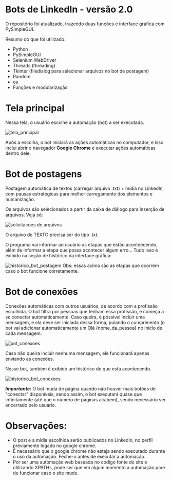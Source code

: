 # Bots de LinkedIn - versão 2.0 

O repositório foi atualizado, trazendo duas funções e interface gráfica com PySimpleGUI.

Resumo do que foi utilizado:
- Python
- PySimpleGUI
- Selenium WebDriver
- Threads (threading)
- Tkinter (filedialog para selecionar arquivos no bot de postagem)
- Random
- os
- Funções e modularização


# Tela principal

Nessa tela, o usuário escolhe a automação (bot) a ser executada.

![tela_principal](https://github.com/daniel-antunes-da-silva/bot_linkedin/assets/132831685/ab114cbe-29b3-48f4-8c3c-c070a533408c)

Após a escolha, o bot iniciará as ações automáticas no computador, e isso inclui abrir o navegador **Google Chrome** e executar ações automáticas dentro dele.



# Bot de postagens

Postagem automática de textos (carregar arquivo .txt) + mídia no LinkedIn, com pausas estratégicas para melhor carregamento dos elementos e humanização.

Os arquivos são selecionados a partir da caixa de diálogo para inserção de arquivos. Veja só:

![solicitacoes de arquivos](https://github.com/daniel-antunes-da-silva/bot_linkedin/assets/132831685/f5d16159-3ea6-4dd0-bdf7-ec67883f0d08)

O arquivo de TEXTO precisa ser do tipo .txt.

O programa vai informar ao usuário as etapas que estão aconteecendo, além de informar a etapa que possa acontecer algum erro... Tudo isso é exibido na seção de histórico da interface gráfica:

![historico_bot_postagem](https://github.com/daniel-antunes-da-silva/bot_linkedin/assets/132831685/abc2d7ce-6613-4635-9c55-d66de1c9f7b8)
Obs: essas acima são as etapas que ocorrem caso o bot funcione corretamente.



# Bot de conexões

Conexões automáticas com outros usuários, de acordo com a profissão escolhida. O bot filtra por pessoas que tenham essa profissão, e começa a se conectar automaticamente.
Caso queira, é possível incluir uma mensagem, e ela deve ser iniciada dessa forma, pulando o cumprimento (o bot vai adicionar automaticamente um Olá {nome_da_pessoa} no início de cada mensagem.

![bot_conexoes](https://github.com/daniel-antunes-da-silva/bot_linkedin/assets/132831685/130a8bee-7c34-43f6-9038-c99f33775f03)

Caso não queira incluir nenhuma mensagem, ele funcionará apenas enviando as conexões.

Nesse bot, também é exibido um histórico do que está acontecendo.

![historico_bot_conexoes](https://github.com/daniel-antunes-da-silva/bot_linkedin/assets/132831685/0beb528f-6a9a-4bd9-83a7-9a08f64624b4)


**_Importante:_**
O bot muda de página quando não houver mais botões de "conectar" disponíveis, sendo assim, o bot executará quase que infinitamente (até que o número de páginas acabem), sendo necessário ser encerrado pelo usuário.



# Observações:
* O post e a mídia escolhida serão publicados no LinkedIn, no perfil previamente logado no google chrome.
* É necessário que o google chrome não esteja sendo executado durante o uso da automação. Feche-o antes de executar a automação.
* Por ser uma automação web baseada no código fonte do site e utilizando XPATHs, pode ser que em algum momento a automação pare de funcionar caso o site mude.

